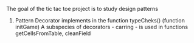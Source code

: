 The goal of the tic tac toe project is to study design patterns

1) Pattern Decorator implements in the function typeCheks() (function initGame)
A subspecies of decorators - carring - is used in functions getCellsFromTable, cleanField